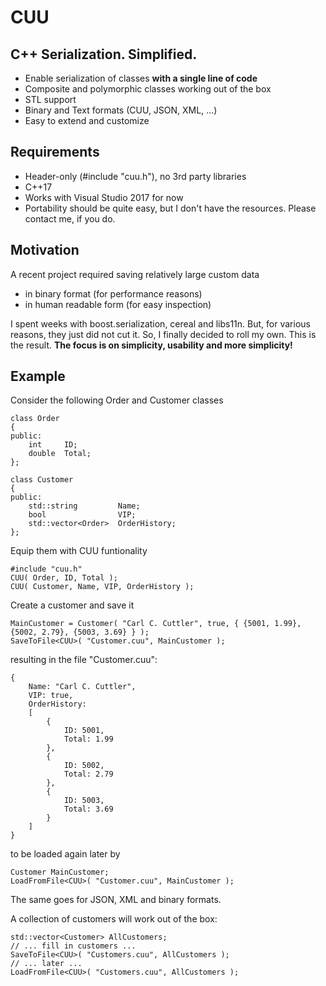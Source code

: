 #  CUU

## C++ Serialization. Simplified.
* Enable serialization of classes **with a single line of code**
* Composite and polymorphic classes working out of the box
* STL support
* Binary and Text formats (CUU, JSON, XML, ...)
* Easy to extend and customize

## Requirements
* Header-only (#include "cuu.h"), no 3rd party libraries
* C++17
* Works with Visual Studio 2017 for now 
* Portability should be quite easy, but I don't have the resources. Please contact me, if you do.

## Motivation
A recent project required saving relatively large custom data 
* in binary format (for performance reasons) 
* in human readable form (for easy inspection)

I spent weeks with boost.serialization, cereal and libs11n. But, for various reasons, they just did not cut it. So, I finally decided to roll my own. This is the result. **The focus is on simplicity, usability and more simplicity!**

## Example
Consider the following Order and Customer classes
```
class Order
{
public:
    int     ID;
    double  Total;
};

class Customer
{
public:
    std::string         Name;
    bool                VIP;
    std::vector<Order>  OrderHistory;
};
```
Equip them with CUU funtionality 
```
#include "cuu.h"
CUU( Order, ID, Total );
CUU( Customer, Name, VIP, OrderHistory );
```
Create a customer and save it
```
MainCustomer = Customer( "Carl C. Cuttler", true, { {5001, 1.99}, {5002, 2.79}, {5003, 3.69} } );
SaveToFile<CUU>( "Customer.cuu", MainCustomer );
```
resulting in the file "Customer.cuu":
```
{
    Name: "Carl C. Cuttler", 
    VIP: true, 
    OrderHistory: 
    [
        {
            ID: 5001, 
            Total: 1.99
        }, 
        {
            ID: 5002, 
            Total: 2.79
        }, 
        {
            ID: 5003, 
            Total: 3.69
        }
    ]  
}
```
to be loaded again later by
```
Customer MainCustomer;
LoadFromFile<CUU>( "Customer.cuu", MainCustomer );
```
The same goes for JSON, XML and binary formats.

A collection of customers will work out of the box:
```
std::vector<Customer> AllCustomers;
// ... fill in customers ...
SaveToFile<CUU>( "Customers.cuu", AllCustomers );
// ... later ...
LoadFromFile<CUU>( "Customers.cuu", AllCustomers );
```
